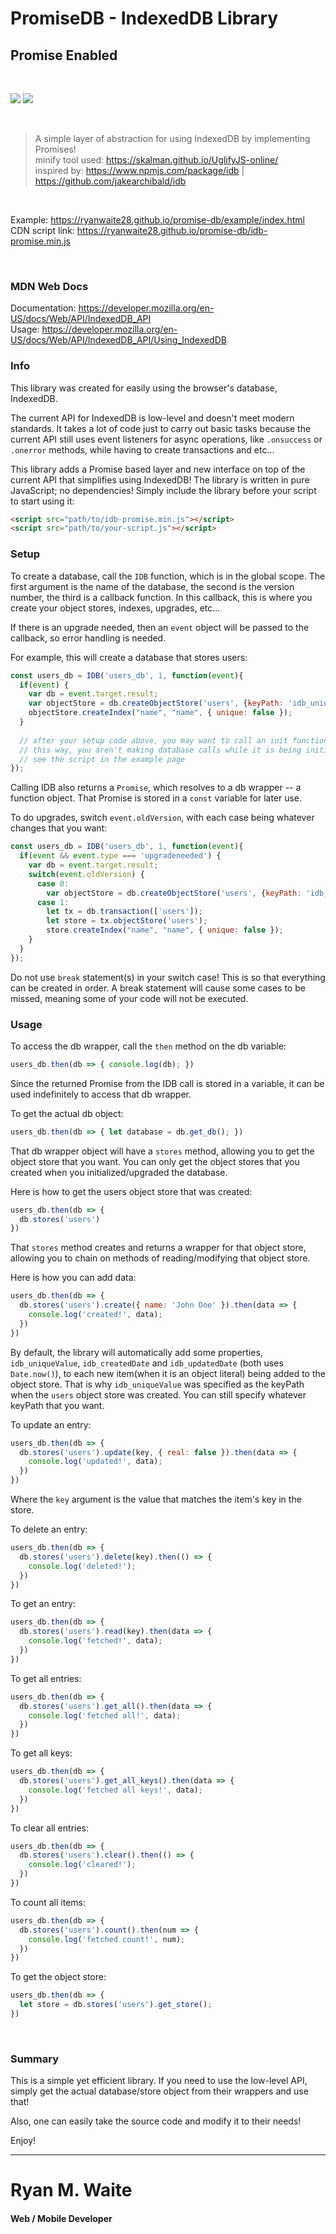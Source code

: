 # PromiseDB - IndexedDB Library
## Promise Enabled

<br/>

![](javascript-logo.png)
![](database-logo.png)

<br/>

> A simple layer of abstraction for using IndexedDB by implementing Promises!<br/>
> minify tool used: https://skalman.github.io/UglifyJS-online/ <br/>
> inspired by: https://www.npmjs.com/package/idb | https://github.com/jakearchibald/idb

<br/>

Example: https://ryanwaite28.github.io/promise-db/example/index.html <br/>
CDN script link: https://ryanwaite28.github.io/promise-db/idb-promise.min.js

<br/>

### MDN Web Docs
Documentation: https://developer.mozilla.org/en-US/docs/Web/API/IndexedDB_API <br/>
Usage: https://developer.mozilla.org/en-US/docs/Web/API/IndexedDB_API/Using_IndexedDB



### Info
This library was created for easily using the browser's database, IndexedDB.

The current API for IndexedDB is low-level and doesn't meet modern standards.
It takes a lot of code just to carry out basic tasks because the current API still uses event listeners
for async operations, like `.onsuccess` or `.onerror` methods, while having to create transactions and etc...

This library adds a Promise based layer and new interface on top of the current API that simplifies using IndexedDB!
The library is written in pure JavaScript; no dependencies! Simply include the library before your script
to start using it:

```html
<script src="path/to/idb-promise.min.js"></script>
<script src="path/to/your-script.js"></script>
```


### Setup
To create a database, call the `IDB` function, which is in the global scope.
The first argument is the name of the database, the second is the version number, the third
is a callback function. In this callback, this is where you create your object stores, indexes,
upgrades, etc...

If there is an upgrade needed, then an `event` object will be passed to the callback,
so error handling is needed.

For example, this will create a database that stores users:

```javascript
const users_db = IDB('users_db', 1, function(event){
  if(event) {
    var db = event.target.result;
    var objectStore = db.createObjectStore('users', {keyPath: 'idb_uniqueValue'});
    objectStore.createIndex("name", "name", { unique: false });
  }
  
  // after your setup code above, you may want to call an init function like so: setTimeout(init, 2000);
  // this way, you aren't making database calls while it is being initialized/upgraded. 
  // see the script in the example page
});
```

Calling IDB also returns a `Promise`, which resolves to a db wrapper -- a function object. That Promise is stored in a `const` variable for later use.

To do upgrades, switch `event.oldVersion`, with each case being whatever changes that you want:

```javascript
const users_db = IDB('users_db', 1, function(event){
  if(event && event.type === 'upgradeneeded') {
    var db = event.target.result;
    switch(event.oldVersion) {
      case 0:
        var objectStore = db.createObjectStore('users', {keyPath: 'idb_uniqueValue'});
      case 1:
        let tx = db.transaction(['users']);
        let store = tx.objectStore('users');
        store.createIndex("name", "name", { unique: false });
    }
  }
});
```

Do not use `break` statement(s) in your switch case!
This is so that everything can be created in order.
A break statement will cause some cases to be missed,
meaning some of your code will not be executed.

### Usage

To access the db wrapper, call the `then` method on the db variable:

```javascript
users_db.then(db => { console.log(db); })
```

Since the returned Promise from the IDB call is stored in a variable, it can be used indefinitely to access that db wrapper.

To get the actual db object:

```javascript
users_db.then(db => { let database = db.get_db(); })
```

That db wrapper object will have a `stores` method,
allowing you to get the object store that you want.
You can only get the object stores that you created when you initialized/upgraded the database.

Here is how to get the users object store that was created:

```javascript
users_db.then(db => {
  db.stores('users')
})
```

That `stores` method creates and returns a wrapper for that object store,
allowing you to chain on methods of reading/modifying that object store.

Here is how you can add data:

```javascript
users_db.then(db => {
  db.stores('users').create({ name: 'John Doe' }).then(data => {
    console.log('created!', data);
  })
})
```

By default, the library will automatically add some properties, `idb_uniqueValue`, `idb_createdDate` and `idb_updatedDate` (both uses `Date.now()`), to each new item(when it is an object literal) being added to the object store.
That is why `idb_uniqueValue` was specified as the keyPath when the `users` object store was created.
You can still specify whatever keyPath that you want.

To update an entry:

```javascript
users_db.then(db => {
  db.stores('users').update(key, { real: false }).then(data => {
    console.log('updated!', data);
  })
})
```

Where the `key` argument is the value that matches the item's key in the store.

To delete an entry:

```javascript
users_db.then(db => {
  db.stores('users').delete(key).then(() => {
    console.log('deleted!');
  })
})
```

To get an entry:

```javascript
users_db.then(db => {
  db.stores('users').read(key).then(data => {
    console.log('fetched!', data);
  })
})
```

To get all entries:

```javascript
users_db.then(db => {
  db.stores('users').get_all().then(data => {
    console.log('fetched all!', data);
  })
})
```

To get all keys:

```javascript
users_db.then(db => {
  db.stores('users').get_all_keys().then(data => {
    console.log('fetched all keys!', data);
  })
})
```

To clear all entries:

```javascript
users_db.then(db => {
  db.stores('users').clear().then(() => {
    console.log('cleared!');
  })
})
```

To count all items:

```javascript
users_db.then(db => {
  db.stores('users').count().then(num => {
    console.log('fetched count!', num);
  })
})
```

To get the object store:

```javascript
users_db.then(db => {
  let store = db.stores('users').get_store();
})
```

<br/>

### Summary

This is a simple yet efficient library. If you need to use the low-level API,
simply get the actual database/store object from their wrappers and use that!

Also, one can easily take the source code and modify it to their needs!

Enjoy!

-----

# Ryan M. Waite
#### Web / Mobile Developer
